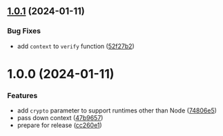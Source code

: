 ## [1.0.1](https://github.com/samialdury/remix-auth-webauthn/compare/v1.0.0...v1.0.1) (2024-01-11)


### Bug Fixes

* add `context` to `verify` function ([52f27b2](https://github.com/samialdury/remix-auth-webauthn/commit/52f27b21c5690d249caf5c1657f1b5a74854baa8))

# 1.0.0 (2024-01-11)


### Features

* add `crypto` parameter to support runtimes other than Node ([74806e5](https://github.com/samialdury/remix-auth-webauthn/commit/74806e57479be68bdc662d5842832435ce71dff4))
* pass down context ([47b9657](https://github.com/samialdury/remix-auth-webauthn/commit/47b9657273490c1ddc136cf7fe66a98d95e6c0c6))
* prepare for release ([cc260e1](https://github.com/samialdury/remix-auth-webauthn/commit/cc260e1d65471f3f0d442133d2294bfcb300b867))
